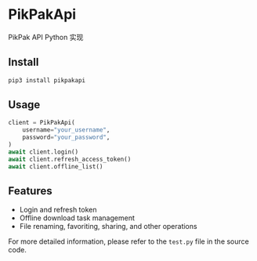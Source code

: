 # PikPakApi

PikPak API Python 实现

## Install

```sh
pip3 install pikpakapi
```

## Usage

```python
client = PikPakApi(
    username="your_username",
    password="your_password",
)
await client.login()
await client.refresh_access_token()
await client.offline_list()
```

## Features

- Login and refresh token
- Offline download task management
- File renaming, favoriting, sharing, and other operations

For more detailed information, please refer to the `test.py` file in the source code.
